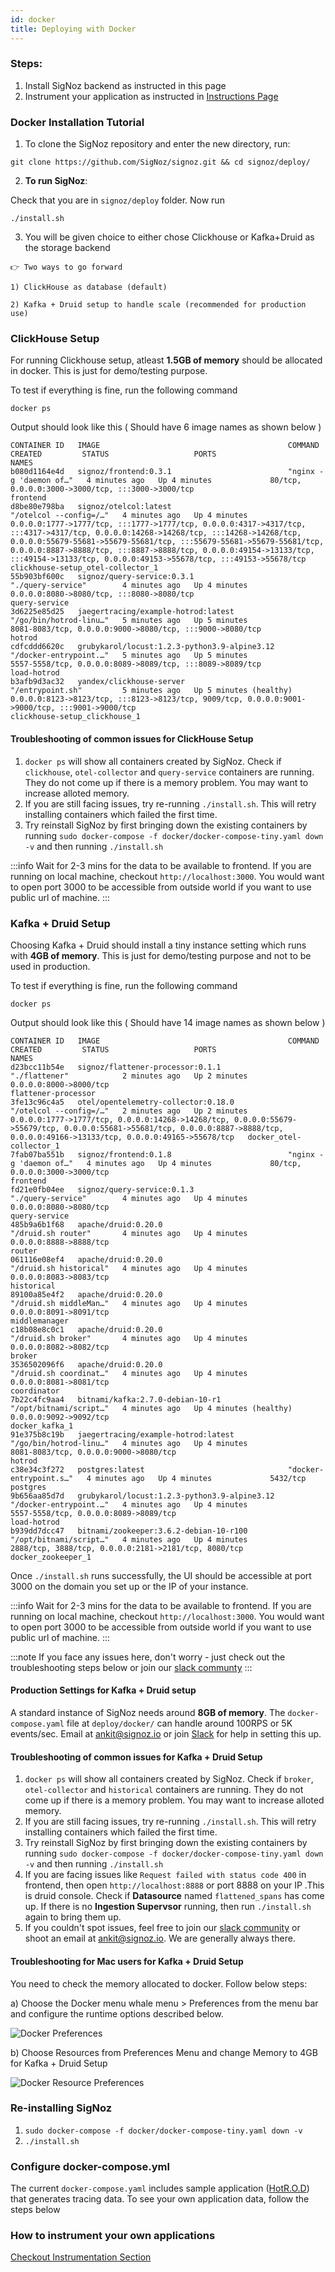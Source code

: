 ```yaml
---
id: docker
title: Deploying with Docker
---
```


### Steps:

1. Install SigNoz backend as instructed in this page
2. Instrument your application as instructed in [Instructions Page](/docs/instrumentation/overview)

### Docker Installation Tutorial

1. To clone the SigNoz repository and enter the new directory, run:

```console
git clone https://github.com/SigNoz/signoz.git && cd signoz/deploy/
```

2. **To run SigNoz**:

Check that you are in `signoz/deploy` folder. Now run

```
./install.sh
```

3. You will be given choice to either chose Clickhouse or Kafka+Druid as the storage backend

```
👉 Two ways to go forward

1) ClickHouse as database (default)

2) Kafka + Druid setup to handle scale (recommended for production use)
```

### ClickHouse Setup

For running Clickhouse setup, atleast **1.5GB of memory** should be allocated in docker. This is just for demo/testing purpose.

To test if everything is fine, run the following command

```
docker ps
```

Output should look like this ( Should have 6 image names as shown below )

```
CONTAINER ID   IMAGE                                          COMMAND                  CREATED         STATUS                   PORTS                                                                                                                                                                                                                                                                                                                                                 NAMES
b080d1164e4d   signoz/frontend:0.3.1                          "nginx -g 'daemon of…"   4 minutes ago   Up 4 minutes             80/tcp, 0.0.0.0:3000->3000/tcp, :::3000->3000/tcp                                                                                                                                                                                                                                                                                                     frontend
d8be80e798ba   signoz/otelcol:latest                          "/otelcol --config=/…"   4 minutes ago   Up 4 minutes             0.0.0.0:1777->1777/tcp, :::1777->1777/tcp, 0.0.0.0:4317->4317/tcp, :::4317->4317/tcp, 0.0.0.0:14268->14268/tcp, :::14268->14268/tcp, 0.0.0.0:55679-55681->55679-55681/tcp, :::55679-55681->55679-55681/tcp, 0.0.0.0:8887->8888/tcp, :::8887->8888/tcp, 0.0.0.0:49154->13133/tcp, :::49154->13133/tcp, 0.0.0.0:49153->55678/tcp, :::49153->55678/tcp   clickhouse-setup_otel-collector_1
55b903bf600c   signoz/query-service:0.3.1                     "./query-service"        4 minutes ago   Up 4 minutes             0.0.0.0:8080->8080/tcp, :::8080->8080/tcp                                                                                                                                                                                                                                                                                                             query-service
3d6225e85d25   jaegertracing/example-hotrod:latest            "/go/bin/hotrod-linu…"   5 minutes ago   Up 5 minutes             8081-8083/tcp, 0.0.0.0:9000->8080/tcp, :::9000->8080/tcp                                                                                                                                                                                                                                                                                              hotrod
cdfcddd6620c   grubykarol/locust:1.2.3-python3.9-alpine3.12   "/docker-entrypoint.…"   5 minutes ago   Up 5 minutes             5557-5558/tcp, 0.0.0.0:8089->8089/tcp, :::8089->8089/tcp                                                                                                                                                                                                                                                                                              load-hotrod
b3afb9d3ac32   yandex/clickhouse-server                       "/entrypoint.sh"         5 minutes ago   Up 5 minutes (healthy)   0.0.0.0:8123->8123/tcp, :::8123->8123/tcp, 9009/tcp, 0.0.0.0:9001->9000/tcp, :::9001->9000/tcp                                                                                                                                                                                                                                                        clickhouse-setup_clickhouse_1
```

#### Troubleshooting of common issues for ClickHouse Setup

1. `docker ps` will show all containers created by SigNoz. Check if `clickhouse`, `otel-collector` and `query-service` containers are running. They do not come up if there is a memory problem. You may want to increase alloted memory.
2. If you are still facing issues, try re-running `./install.sh`. This will retry installing containers which failed the first time.
3. Try reinstall SigNoz by first bringing down the existing containers by running
   `sudo docker-compose -f docker/docker-compose-tiny.yaml down -v` and then running `./install.sh`

:::info
Wait for 2-3 mins for the data to be available to frontend. If you are running on local machine, checkout `http://localhost:3000`.
You would want to open port 3000 to be accessible from outside world if you want to use public url of machine.
:::

### Kafka + Druid Setup

Choosing Kafka + Druid should install a tiny instance setting which runs with **4GB of memory**. This is just for demo/testing purpose and not to be used in production.

To test if everything is fine, run the following command

```
docker ps
```

Output should look like this ( Should have 14 image names as shown below )

```
CONTAINER ID   IMAGE                                          COMMAND                  CREATED         STATUS                   PORTS                                                                                                                                                                              NAMES
d23bcc11b54e   signoz/flattener-processor:0.1.1               "./flattener"            2 minutes ago   Up 2 minutes             0.0.0.0:8000->8000/tcp                                                                                                                                                             flattener-processor
3fe13c96c4a5   otel/opentelemetry-collector:0.18.0            "/otelcol --config=/…"   2 minutes ago   Up 2 minutes             0.0.0.0:1777->1777/tcp, 0.0.0.0:14268->14268/tcp, 0.0.0.0:55679->55679/tcp, 0.0.0.0:55681->55681/tcp, 0.0.0.0:8887->8888/tcp, 0.0.0.0:49166->13133/tcp, 0.0.0.0:49165->55678/tcp   docker_otel-collector_1
7fab07ba551b   signoz/frontend:0.1.8                          "nginx -g 'daemon of…"   4 minutes ago   Up 4 minutes             80/tcp, 0.0.0.0:3000->3000/tcp                                                                                                                                                     frontend
fd21e0fb04ee   signoz/query-service:0.1.3                     "./query-service"        4 minutes ago   Up 4 minutes             0.0.0.0:8080->8080/tcp                                                                                                                                                             query-service
485b9a6b1f68   apache/druid:0.20.0                            "/druid.sh router"       4 minutes ago   Up 4 minutes             0.0.0.0:8888->8888/tcp                                                                                                                                                             router
061116e08ef4   apache/druid:0.20.0                            "/druid.sh historical"   4 minutes ago   Up 4 minutes             0.0.0.0:8083->8083/tcp                                                                                                                                                             historical
89100a85e4f2   apache/druid:0.20.0                            "/druid.sh middleMan…"   4 minutes ago   Up 4 minutes             0.0.0.0:8091->8091/tcp                                                                                                                                                             middlemanager
c18b08e8c0c1   apache/druid:0.20.0                            "/druid.sh broker"       4 minutes ago   Up 4 minutes             0.0.0.0:8082->8082/tcp                                                                                                                                                             broker
3536502096f6   apache/druid:0.20.0                            "/druid.sh coordinat…"   4 minutes ago   Up 4 minutes             0.0.0.0:8081->8081/tcp                                                                                                                                                             coordinator
7b22c4fc9aa4   bitnami/kafka:2.7.0-debian-10-r1               "/opt/bitnami/script…"   4 minutes ago   Up 4 minutes (healthy)   0.0.0.0:9092->9092/tcp                                                                                                                                                             docker_kafka_1
91e375b8c19b   jaegertracing/example-hotrod:latest            "/go/bin/hotrod-linu…"   4 minutes ago   Up 4 minutes             8081-8083/tcp, 0.0.0.0:9000->8080/tcp                                                                                                                                              hotrod
c38e34c3f272   postgres:latest                                "docker-entrypoint.s…"   4 minutes ago   Up 4 minutes             5432/tcp                                                                                                                                                                           postgres
9b656aa85d7d   grubykarol/locust:1.2.3-python3.9-alpine3.12   "/docker-entrypoint.…"   4 minutes ago   Up 4 minutes             5557-5558/tcp, 0.0.0.0:8089->8089/tcp                                                                                                                                              load-hotrod
b939dd7dcc47   bitnami/zookeeper:3.6.2-debian-10-r100         "/opt/bitnami/script…"   4 minutes ago   Up 4 minutes             2888/tcp, 3888/tcp, 0.0.0.0:2181->2181/tcp, 8080/tcp                                                                                                                               docker_zookeeper_1
```

Once `./install.sh` runs successfully, the UI should be accessible at port 3000 on the domain you set up or the IP of your instance.

:::info
Wait for 2-3 mins for the data to be available to frontend. If you are running on local machine, checkout `http://localhost:3000`.
You would want to open port 3000 to be accessible from outside world if you want to use public url of machine.
:::

:::note
If you face any issues here, don't worry - just check out the troubleshooting steps below or join our [slack communty](https://join.slack.com/t/signoz-community/shared_invite/zt-lrjknbbp-J_mI13rlw8pGF4EWBnorJA)
:::

#### Production Settings for Kafka + Druid setup

A standard instance of SigNoz needs around **8GB of memory**. The `docker-compose.yaml` file at `deploy/docker/` can handle around 100RPS or 5K events/sec. Email at ankit@signoz.io or join [Slack](https://join.slack.com/t/signoz-community/shared_invite/zt-lrjknbbp-J_mI13rlw8pGF4EWBnorJA) for help in setting this up.

#### Troubleshooting of common issues for Kafka + Druid Setup

1. `docker ps` will show all containers created by SigNoz. Check if `broker`, `otel-collector` and `historical` containers are running. They do not come up if there is a memory problem. You may want to increase alloted memory.
2. If you are still facing issues, try re-running `./install.sh`. This will retry installing containers which failed the first time.
3. Try reinstall SigNoz by first bringing down the existing containers by running
   `sudo docker-compose -f docker/docker-compose-tiny.yaml down -v` and then running `./install.sh`
4. If you are facing issues like `Request failed with status code 400` in frontend, then open `http://localhost:8888` or port 8888 on your IP .This is druid console. Check if **Datasource** named `flattened_spans` has come up. If there is no **Ingestion Supervsor** running, then run `./install.sh` again to bring them up.
5. If you couldn't spot issues, feel free to join our [slack community](https://join.slack.com/t/signoz-community/shared_invite/zt-lrjknbbp-J_mI13rlw8pGF4EWBnorJA) or shoot an email at ankit@signoz.io. We are generally always there.

#### Troubleshooting for Mac users for Kafka + Druid Setup

You need to check the memory allocated to docker. Follow below steps:

a) Choose the Docker menu whale menu > Preferences from the menu bar and configure the runtime options described below.

![Docker Preferences](https://docs.docker.com/docker-for-mac/images/menu/prefs.png)

b) Choose Resources from Preferences Menu and change Memory to 4GB for Kafka + Druid Setup

![Docker Resource Preferences](../../static/img/docker_preferences.jpeg)

### Re-installing SigNoz

1. `sudo docker-compose -f docker/docker-compose-tiny.yaml down -v`
2. `./install.sh`

### Configure docker-compose.yml

The current `docker-compose.yaml` includes sample application ([HotR.O.D](https://github.com/jaegertracing/jaeger/tree/master/examples/hotrod)) that generates tracing data. To see your own application data, follow the steps below

### How to instrument your own applications

[Checkout Instrumentation Section](/docs/instrumentation/overview)
